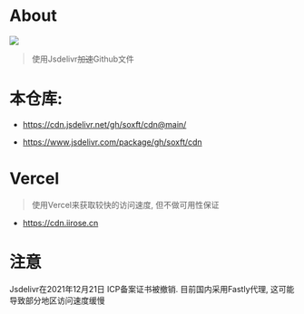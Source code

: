 # About
[![](https://data.jsdelivr.com/v1/package/gh/soxft/cdn/badge)](https://www.jsdelivr.com/package/gh/soxft/cdn)

> 使用Jsdelivr~~加速~~Github文件

# 本仓库: 

  - https://cdn.jsdelivr.net/gh/soxft/cdn@main/
  
  - https://www.jsdelivr.com/package/gh/soxft/cdn

# Vercel

> 使用Vercel来获取较快的访问速度, 但不做可用性保证

 - https://cdn.iirose.cn

# 注意
  
  Jsdelivr在2021年12月21日 ICP备案证书被撤销. 目前国内采用Fastly代理, 这可能导致部分地区访问速度缓慢
